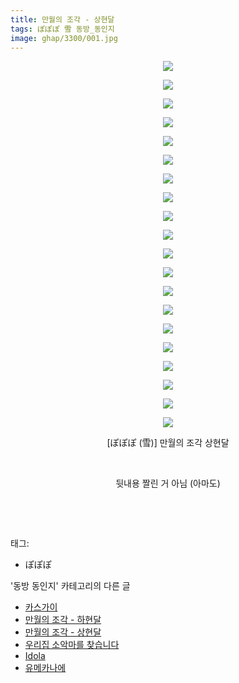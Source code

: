 ```yaml
---
title: 만월의 조각 - 상현달
tags: ぽぽぽ 雪 동방_동인지
image: ghap/3300/001.jpg
---
```

<div class="article">
<p style="text-align: center; clear: none; float: none;"><img src="{{ site.nasurl }}/ghap/3300/001.jpg"/></p>
<p style="text-align: center; clear: none; float: none;"><img src="{{ site.nasurl }}/ghap/3300/002.jpg"/></p>
<p style="text-align: center; clear: none; float: none;"><img src="{{ site.nasurl }}/ghap/3300/003.jpg"/></p>
<p style="text-align: center; clear: none; float: none;"><img src="{{ site.nasurl }}/ghap/3300/004.jpg"/></p>
<p style="text-align: center; clear: none; float: none;"><img src="{{ site.nasurl }}/ghap/3300/005.jpg"/></p>
<p style="text-align: center; clear: none; float: none;"><img src="{{ site.nasurl }}/ghap/3300/006.jpg"/></p>
<p style="text-align: center; clear: none; float: none;"><img src="{{ site.nasurl }}/ghap/3300/007.jpg"/></p>
<p style="text-align: center; clear: none; float: none;"><img src="{{ site.nasurl }}/ghap/3300/008.jpg"/></p>
<p style="text-align: center; clear: none; float: none;"><img src="{{ site.nasurl }}/ghap/3300/009.jpg"/></p>
<p style="text-align: center; clear: none; float: none;"><img src="{{ site.nasurl }}/ghap/3300/010.jpg"/></p>
<p style="text-align: center; clear: none; float: none;"><img src="{{ site.nasurl }}/ghap/3300/011.jpg"/></p>
<p style="text-align: center; clear: none; float: none;"><img src="{{ site.nasurl }}/ghap/3300/012.jpg"/></p>
<p style="text-align: center; clear: none; float: none;"><img src="{{ site.nasurl }}/ghap/3300/013.jpg"/></p>
<p style="text-align: center; clear: none; float: none;"><img src="{{ site.nasurl }}/ghap/3300/014.jpg"/></p>
<p style="text-align: center; clear: none; float: none;"><img src="{{ site.nasurl }}/ghap/3300/015.jpg"/></p>
<p style="text-align: center; clear: none; float: none;"><img src="{{ site.nasurl }}/ghap/3300/016.jpg"/></p>
<p style="text-align: center; clear: none; float: none;"><img src="{{ site.nasurl }}/ghap/3300/017.jpg"/></p>
<p style="text-align: center; clear: none; float: none;"><img src="{{ site.nasurl }}/ghap/3300/018.jpg"/></p>
<p style="text-align: center; clear: none; float: none;"><img src="{{ site.nasurl }}/ghap/3300/019.jpg"/></p>
<p style="text-align: center; clear: none; float: none;"><img src="{{ site.nasurl }}/ghap/3300/020.jpg"/></p>
<p style="text-align: center; clear: none; float: none;">[ぽぽぽ (雪)] 만월의 조각 상현달</p>
<p style="text-align: center; clear: none; float: none;"><br/></p>
<p style="text-align: center; clear: none; float: none;">뒷내용 짤린 거 아님 (아마도)</p>
<p style="text-align: center; clear: none; float: none;"><br/></p>
<p><br/></p>
</div><div class="tagTrail">
<p>태그: </p>
<ul>
<li>ぽぽぽ</li>
</ul>
</div><div class="another">
<p>'동방 동인지' 카테고리의 다른 글</p>
<ul>
<li><a href="/2017-05-25-ghap_3302">카스가이</a></li>
<li><a href="/2017-05-24-ghap_3301">만월의 조각 - 하현달</a></li>
<li><a href="/2017-05-24-ghap_3300">만월의 조각 - 상현달</a></li>
<li><a href="/2017-05-24-ghap_3299">우리집 소악마를 찾습니다</a></li>
<li><a href="/2017-05-24-ghap_3298">Idola</a></li>
<li><a href="/2017-05-24-ghap_3296">유메카나에</a></li>
</ul>
</div><div class="cb_module cb_fluid">
<div class="cb_wrt cb_profile">
</div><!-- commentList close -->
</div>
